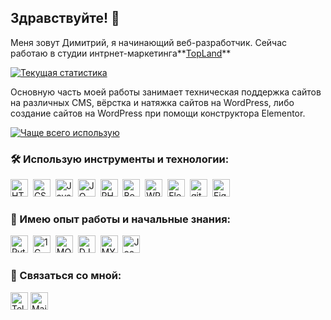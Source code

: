## Здравствуйте! 👋

Меня зовут Димитрий, я начинающий веб-разработчик. Сейчас работаю в студии интрнет-маркетинга**[TopLand](https://topland-rnd.ru/)**

[![Текущая статистика](https://github-readme-stats.vercel.app/api?username=DiPokemon&show_icons=true&count_private=true&hide=stars,issues,contribs&theme=buefy)](https://github.com/DiPokemon?tab=repositories)

Основную часть моей работы занимает техническая поддержка сайтов на различных CMS, вёрстка и натяжка сайтов на WordPress, либо создание сайтов на WordPress при помощи конструктора Elementor.

[![Чаще всего использую](https://github-readme-stats.vercel.app/api/top-langs/?username=DiPokemon&layout=compact&hide=html&theme=buefy)](https://github.com/DiPokemon?tab=repositories)

### :hammer_and_wrench: Использую инструменты и технологии:
<img src="https://img.shields.io/badge/HTML5-E34F26?style=for-the-badge&logo=html5&logoColor=white" alt="HTML5 logo" title="HTML5" height="28" />&nbsp;
<img src="https://img.shields.io/badge/CSS3-1572B6?style=for-the-badge&logo=css3&logoColor=white" alt="CSS3 logo" title="CSS3" height="28" />&nbsp;
<img src="https://img.shields.io/badge/JavaScript-323330?style=for-the-badge&logo=javascript&logoColor=F7DF1E" alt="JavaScript logo" title="JavaScript" height="28" />&nbsp;
<img src="https://img.shields.io/badge/jQuery-0769AD?style=for-the-badge&logo=jquery&logoColor=white" alt="JQ logo" title="JQ" height="28" />&nbsp;
<img src="https://img.shields.io/badge/PHP-777BB4?style=for-the-badge&logo=php&logoColor=white" alt="PHP logo" title="PHP" height="28" />&nbsp;
<img src="https://img.shields.io/badge/Bootstrap-563D7C?style=for-the-badge&logo=bootstrap&logoColor=white" alt="Bootstrap logo" title="Bootstrap" height="28" />&nbsp;
<img src="https://img.shields.io/badge/Wordpress-21759B?style=for-the-badge&logo=wordpress&logoColor=white" alt="WP logo" title="WP" height="28" />&nbsp;
<img src="https://img.shields.io/badge/Elementor-282C34?logo=Elementor" alt="Elementor logo" title="Elementor" height="28" />&nbsp;
<img src="https://img.shields.io/badge/git-282C34?logo=git" alt="git logo" title="git" height="28" />&nbsp;
<img src="https://img.shields.io/badge/Figma-282C34?logo=figma" alt="Figma logo" title="Figma" height="28" />&nbsp;


### 🤔 Имею опыт работы и начальные знания:
<img src="https://img.shields.io/badge/Python-14354C?style=for-the-badge&logo=python&logoColor=white" alt="Python logo" title="Python" height="28" />&nbsp;
<img src="https://img.shields.io/badge/1%D0%A1_%D0%91%D0%B8%D1%82%D1%80%D0%B8%D0%BA%D1%81-282C34?logo=1c-bitrix" alt="1C logo" title="1C" height="28" />&nbsp;
<img src="https://img.shields.io/badge/MODX-3DDC84?style=for-the-badge&logo=MODX&logoColor=white" alt="MODX logo" title="MODX" height="28" />&nbsp;
<img src="https://img.shields.io/badge/Django-092E20?style=for-the-badge&logo=django&logoColor=white" alt="DJango logo" title="DJANGO" height="28" />&nbsp;
<img src="https://img.shields.io/badge/MySQL-00000F?style=for-the-badge&logo=mysql&logoColor=white" alt="MYSQL logo" title="MYSQL" height="28" />&nbsp;
<img src="https://img.shields.io/badge/Joomla-5091CD?style=for-the-badge&logo=joomla&logoColor=white" alt="Joomla logo" title="Joomla" height="28" />&nbsp;


### :mag_right: Связаться со мной:
[<img src="https://img.shields.io/badge/Telegram-282C34?logo=telegram" alt="Telegram logo" title="Telegram" height="28" />](https://t.me/DiPokemon)
[<img src="https://img.shields.io/badge/Email-282C34?logo=Mail.Ru" alt="Mail.Ru logo" title="Mail.Ru" height="28" />](mailto:dimitrnklnk@gmail.com)


<!--
**DiPokemon/DiPokemon** is a ✨ _special_ ✨ repository because its `README.md` (this file) appears on your GitHub profile.

Here are some ideas to get you started:

- 🔭 I’m currently working on ...
- 🌱 I’m currently learning ...
- 👯 I’m looking to collaborate on ...
- 🤔 I’m looking for help with ...
- 💬 Ask me about ...
- 📫 How to reach me: ...
- 😄 Pronouns: ...
- ⚡ Fun fact: ...
-->
